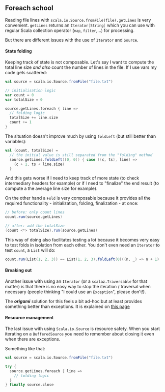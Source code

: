 ## Foreach school

Reading file lines with `scala.io.Source.fromFile(file).getLines` is very convenient. `getLines` returns an `Iterator[String]` which you can use with regular Scala collection operator (`map`, `filter`,...) for processing.

But there are different issues with the use of `Iterator` and `Source`.

#### State folding

Keeping track of state is not composable. Let's say I want to compute the total line size *and also* count the number of lines in the file. If I use vars my code gets scattered:
```scala
val source = scala.io.Source.fromFile("file.txt")

// initialisation logic
var count = 0
var totalSize = 0

source.getLines.foreach { line =>
  // folding logic
  totalSize += line.size
  count += 1
}
```
The situation doesn't improve much by using `foldLeft` (but still better than variables):
```scala
val (count, totalSize) =
  // the initial value is still separated from the "folding" method
  source.getLines.foldLeft((0, 0)) { case ((c, ts), line) =>
    (c + 1, ts + line.size)
  }
```  
And this gets worse if I need to keep track of more state (to check intermediary headers for example) or if I need to "finalize" the end result (to compute a the average line size for example).

On the other hand a `Fold` is very composable because it provides all the required functionality - initialization, folding, finalization - at once:
```scala
// before: only count lines
count.run(source.getLines)

// after: add the totalSize
(count <*> totalSize).run(source.getLines)
```

This way of doing also facilitates testing a lot because it becomes very easy to test folds in isolation from each other. You don't even need an `Iterator` to test `count`, a `List` will do:
```scala
count.run(List(1, 2, 3)) == List(1, 2, 3).foldLeft(0)((n, _) => n + 1)
```

#### Breaking out

Another issue with using an `Iterator` (or a `scalaz.Traversable` for that matter) is that there is no easy way to stop the iteration / traversal when necessary (people thinking "I could use an `Exception`", please don't!).

The ***origami*** solution for this feels a bit ad-hoc but at least provides something better than exceptions. It is explained on [this page](breakable.md)

#### Resource management

The last issue with using `Scala.io.Source` is resource safety. When you start iterating on a `BufferedSource` you need to remember about closing it even when there are exceptions.

Something like that:
```scala
val source = scala.io.Source.fromFile("file.txt")

try {
  source.getLines.foreach { line =>
    // folding logic
  }
} finally source.close
```
